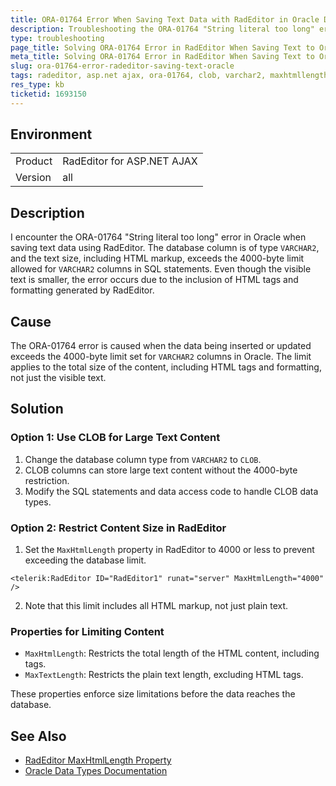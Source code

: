 ```yaml
---
title: ORA-01764 Error When Saving Text Data with RadEditor in Oracle Database
description: Troubleshooting the ORA-01764 "String literal too long" error when saving data with RadEditor in an Oracle database using a VARCHAR2 column.
type: troubleshooting
page_title: Solving ORA-01764 Error in RadEditor When Saving Text to Oracle Database
meta_title: Solving ORA-01764 Error in RadEditor When Saving Text to Oracle Database
slug: ora-01764-error-radeditor-saving-text-oracle
tags: radeditor, asp.net ajax, ora-01764, clob, varchar2, maxhtmllength, error
res_type: kb
ticketid: 1693150
---
```


## Environment
<table>
<tbody>
<tr>
<td> Product </td>
<td> RadEditor for ASP.NET AJAX </td>
</tr>
<tr>
<td> Version </td>
<td> all </td>
</tr>
</tbody>
</table>

## Description

I encounter the ORA-01764 "String literal too long" error in Oracle when saving text data using RadEditor. The database column is of type `VARCHAR2`, and the text size, including HTML markup, exceeds the 4000-byte limit allowed for `VARCHAR2` columns in SQL statements. Even though the visible text is smaller, the error occurs due to the inclusion of HTML tags and formatting generated by RadEditor.

## Cause

The ORA-01764 error is caused when the data being inserted or updated exceeds the 4000-byte limit set for `VARCHAR2` columns in Oracle. The limit applies to the total size of the content, including HTML tags and formatting, not just the visible text.

## Solution

### Option 1: Use CLOB for Large Text Content

1. Change the database column type from `VARCHAR2` to `CLOB`.
2. CLOB columns can store large text content without the 4000-byte restriction.
3. Modify the SQL statements and data access code to handle CLOB data types.

### Option 2: Restrict Content Size in RadEditor

1. Set the `MaxHtmlLength` property in RadEditor to 4000 or less to prevent exceeding the database limit.

```asp.net
<telerik:RadEditor ID="RadEditor1" runat="server" MaxHtmlLength="4000" />
```

2. Note that this limit includes all HTML markup, not just plain text.

### Properties for Limiting Content

- `MaxHtmlLength`: Restricts the total length of the HTML content, including tags.
- `MaxTextLength`: Restricts the plain text length, excluding HTML tags.

These properties enforce size limitations before the data reaches the database.

## See Also

- [RadEditor MaxHtmlLength Property](https://www.telerik.com/products/aspnet-ajax/documentation/controls/editor/managing-content/max-content-length-)
- [Oracle Data Types Documentation](https://docs.oracle.com/en/database/oracle/oracle-database/19/sqlrf/Data-Types.html)
